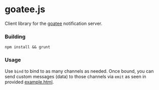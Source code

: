 goatee.js
=========

Client library for the [goatee](https://github.com/johnernaut/goatee) notification server.

### Building

`npm install && grunt`

### Usage

Use `bind` to bind to as many channels as needed.  Once bound, you can send custom messages (data) to those channels via `emit` as seen in provided [example.html](example.html).